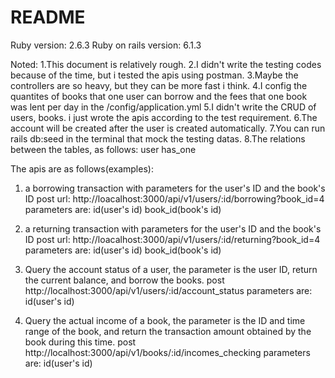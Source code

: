 # README

Ruby version: 2.6.3
Ruby on rails version: 6.1.3

Noted: 
1.This document is relatively rough.
2.I didn't write the testing codes because of the time, but i tested the apis using postman.
3.Maybe the controllers are so heavy, but they can be more fast i think.
4.I config the quantites of books that one user can borrow and the fees that one book was lent per day in the   /config/application.yml
5.I didn't write the CRUD of users, books. i just wrote the apis according to the test requirement.
6.The account will be created after the user is created automatically.
7.You can run rails db:seed in the terminal that mock the testing datas.
8.The relations between the tables, as follows:
  user has_one 




The apis are as follows(examples):
1. a borrowing transaction with parameters for the user's ID and the book's ID
   post url: http://loacalhost:3000/api/v1/users/:id/borrowing?book_id=4
   parameters are: 
          id(user's id)
          book_id(book's id)

2. a returning transaction with parameters for the user's ID and the book's ID
   post url: http://loacalhost:3000/api/v1/users/:id/returning?book_id=4
   parameters are: 
          id(user's id)
          book_id(book's id)

3. Query the account status of a user, the parameter is the user ID, return the current     balance, and borrow the books.
   post http://localhost:3000/api/v1/users/:id/account_status
   parameters are: 
          id(user's id)

4. Query the actual income of a book, the parameter is the ID and time range of the book, and return the transaction amount obtained by the book during this time.
  post http://localhost:3000/api/v1/books/:id/incomes_checking
  parameters are: 
          id(user's id)


